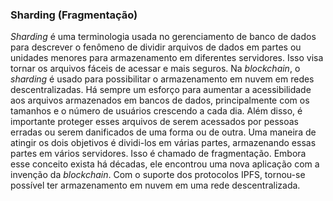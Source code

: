 ### Sharding (Fragmentação)

_Sharding_ é uma terminologia usada no gerenciamento de banco de dados para descrever o fenômeno de dividir arquivos de dados em partes ou unidades menores para armazenamento em diferentes servidores. Isso visa tornar os arquivos fáceis de acessar e mais seguros. Na _blockchain_, o _sharding_ é usado para possibilitar o armazenamento em nuvem em redes descentralizadas. Há sempre um esforço para aumentar a acessibilidade aos arquivos armazenados em bancos de dados, principalmente com os tamanhos e o número de usuários crescendo a cada dia. Além disso, é importante proteger esses arquivos de serem acessados por pessoas erradas ou serem danificados de uma forma ou de outra. Uma maneira de atingir os dois objetivos é dividi-los em várias partes, armazenando essas partes em vários servidores. Isso é chamado de fragmentação. Embora esse conceito exista há décadas, ele encontrou uma nova aplicação com a invenção da _blockchain_. Com o suporte dos protocolos IPFS, tornou-se possível ter armazenamento em nuvem em uma rede descentralizada.